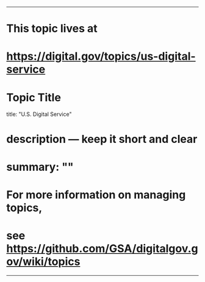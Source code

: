 
---
# This topic lives at
# https://digital.gov/topics/us-digital-service

# Topic Title
title: "U.S. Digital Service"

# description — keep it short and clear
# summary: ""


# For more information on managing topics,
# see https://github.com/GSA/digitalgov.gov/wiki/topics
---